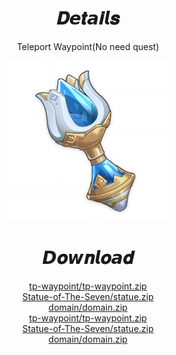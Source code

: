 <body>
  <div align="center">
    <h1>𝑫𝙚𝒕𝙖𝒊𝙡𝒔</h1>
    <p>Teleport Waypoint(No need quest)</p>
    <img src=item.webp>
    <h1>𝘿𝒐𝙬𝒏𝙡𝒐𝙖𝒅</h1>
    <a href="tp-waypoint/tp-waypoint.zip">tp-waypoint/tp-waypoint.zip</a></br>
    <a href="Statue-of-The-Seven/statue.zip">Statue-of-The-Seven/statue.zip</a></br>
    <a href="domain/domain.zip">domain/domain.zip</a></br>
    <a href="/teleport-waypoint/natlan/5.0/tp-waypoint/tp-waypoint.zip">tp-waypoint/tp-waypoint.zip</a></br>
    <a href="/teleport-waypoint/natlan/5.0/Statue-of-The-Seven/statue.zip">Statue-of-The-Seven/statue.zip</a></br>
    <a href="/teleport-waypoint/natlan/5.0/domain/domain.zip">domain/domain.zip</a></br>
  </div>
</body>
